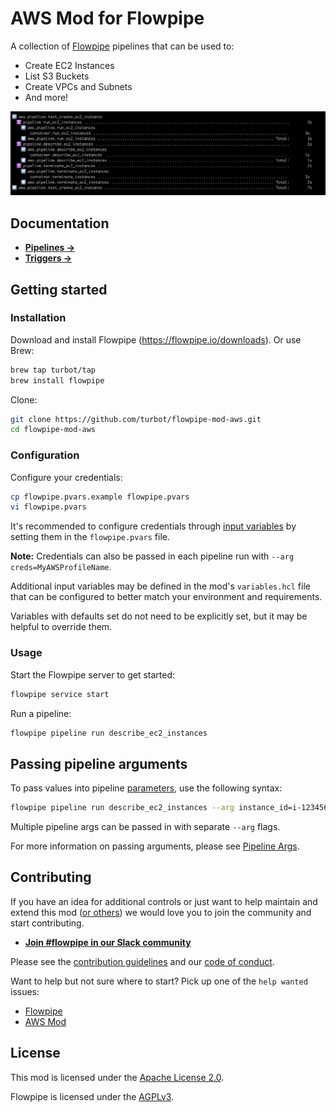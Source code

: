 # AWS Mod for Flowpipe

A collection of [Flowpipe](https://flowpipe.io) pipelines that can be used to:
- Create EC2 Instances
- List S3 Buckets
- Create VPCs and Subnets
- And more!

![image](https://github.com/turbot/flowpipe-mod-aws/blob/main/docs/images/flowpipe_test_run.png?raw=true)

## Documentation

- **[Pipelines →](https://hub.flowpipe.io/mods/turbot/aws/pipelines)**
- **[Triggers →](https://hub.flowpipe.io/mods/turbot/aws/triggers)**

## Getting started

### Installation

Download and install Flowpipe (https://flowpipe.io/downloads). Or use Brew:

```sh
brew tap turbot/tap
brew install flowpipe
```

Clone:

```sh
git clone https://github.com/turbot/flowpipe-mod-aws.git
cd flowpipe-mod-aws
```

### Configuration

Configure your credentials:

```sh
cp flowpipe.pvars.example flowpipe.pvars
vi flowpipe.pvars
```

It's recommended to configure credentials through [input variables](https://flowpipe.io/docs/using-flowpipe/mod-variables) by setting them in the `flowpipe.pvars` file.

**Note:** Credentials can also be passed in each pipeline run with `--arg creds=MyAWSProfileName`.


Additional input variables may be defined in the mod's `variables.hcl` file that can be configured to better match your environment and requirements.

Variables with defaults set do not need to be explicitly set, but it may be helpful to override them.

### Usage

Start the Flowpipe server to get started:

```sh
flowpipe service start
```

Run a pipeline:

```sh
flowpipe pipeline run describe_ec2_instances
```

## Passing pipeline arguments

To pass values into pipeline [parameters](https://flowpipe.io/docs/using-flowpipe/pipeline-parameters), use the following syntax:

```sh
flowpipe pipeline run describe_ec2_instances --arg instance_id=i-1234567890abcdef0
```

Multiple pipeline args can be passed in with separate `--arg` flags.

For more information on passing arguments, please see [Pipeline Args](https://flowpipe.io/docs/using-flowpipe/arguments).

## Contributing

If you have an idea for additional controls or just want to help maintain and extend this mod ([or others](https://github.com/topics/flowpipe-mod)) we would love you to join the community and start contributing.

- **[Join #flowpipe in our Slack community ](https://flowpipe.io/community/join)**

Please see the [contribution guidelines](https://github.com/turbot/flowpipe/blob/main/CONTRIBUTING.md) and our [code of conduct](https://github.com/turbot/flowpipe/blob/main/CODE_OF_CONDUCT.md).

Want to help but not sure where to start? Pick up one of the `help wanted` issues:

- [Flowpipe](https://github.com/turbot/flowpipe/labels/help%20wanted)
- [AWS Mod](https://github.com/turbot/flowpipe-mod-aws/labels/help%20wanted)

## License

This mod is licensed under the [Apache License 2.0](https://github.com/turbot/flowpipe-mod-aws/blob/main/LICENSE).

Flowpipe is licensed under the [AGPLv3](https://github.com/turbot/flowpipe/blob/main/LICENSE).
